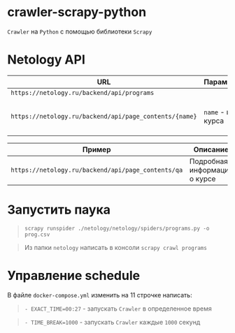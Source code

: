 # crawler-scrapy-python
`Crawler` на `Python` с помощью библиотеки `Scrapy`

# Netology API
|URL                                                  |Параметры|Описание |
|-----------------------------------------------------|---------|---------|
|`https://netology.ru/backend/api/programs`           |         |      |Краткая информация о всех курсах|
|`https://netology.ru/backend/api/page_contents/{name}`| `name` - имя курса|Подробная информация о каждом курсе|

|Пример                                                  |Описание |
|-----------------------------------------------------|---------|
|`https://netology.ru/backend/api/page_contents/qa`|Подробная информация о курсе|

# Запустить паука
> `scrapy runspider ./netology/netology/spiders/programs.py -o prog.csv`

> Из папки `netology` написать в консоли `scrapy crawl programs`

# Управление schedule
В файле `docker-compose.yml` изменить на 11 строчке написать:

> `- EXACT_TIME=00:27` - запускать `Crawler` в определенное время

> `- TIME_BREAK=1000` - запускать `Crawler` каждые `1000` секунд
